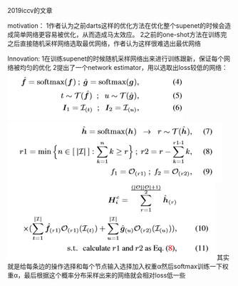 2019iccv的文章

motivation：
1作者认为之前darts这样的优化方法在优化整个supenet的时候会造成简单网络更容易被优化，从而造成马太效应。
2之前的one-shot方法在训练完之后直接随机采样网络选取最优网络，作者认为这样很难选出最优网络


Innovation:
1在训练supenet的时候随机采样网络出来进行训练跟新，保证每个网络被均匀的优化
2提出了一个network estimator，用以选取出loss较低的网络：
![1](https://github.com/johsnows/save-self-from-deep-learning/blob/master/images/setn/1.png)
![2](https://github.com/johsnows/save-self-from-deep-learning/blob/master/images/setn/2.png)
![3](https://github.com/johsnows/save-self-from-deep-learning/blob/master/images/setn/3.png)
其实就是给每条边的操作选择和每个节点输入选择加入权重α然后softmax训练一下权重α，最后根据这个概率分布采样出来的网络就会相对loss低一些

